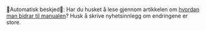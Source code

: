 🤖Automatisk beskjed🤖:
Har du husket å lese gjennom artikkelen om [hvordan man bidrar til manualen](dapla-manual/statistikkere/appendix/contribution.qml)? Husk å skrive nyhetsinnlegg om endringene er store. 
